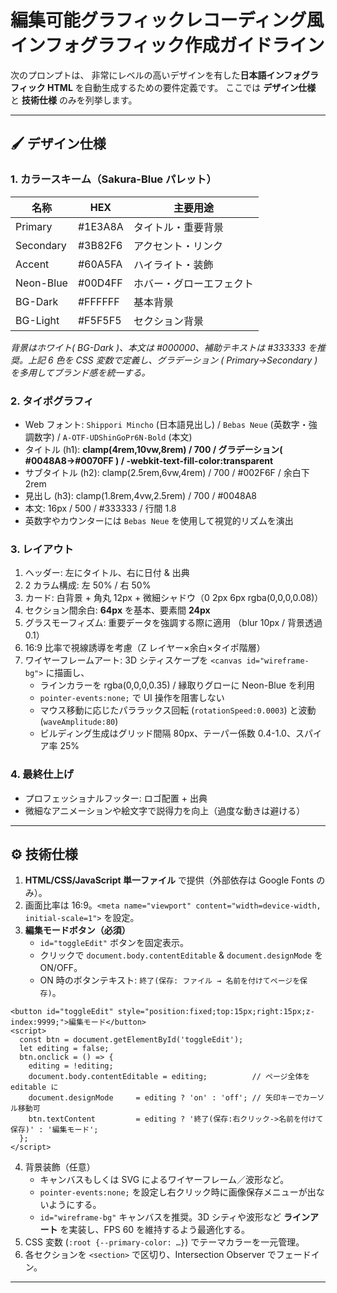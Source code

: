 # 編集可能グラフィックレコーディング風インフォグラフィック作成ガイドライン

次のプロンプトは、 非常にレベルの高いデザインを有した**日本語インフォグラフィック HTML** を自動生成するための要件定義です。
ここでは **デザイン仕様** と **技術仕様** のみを列挙します。

---

## 🖌️ デザイン仕様

### 1. カラースキーム（Sakura-Blue パレット）
| 名称 | HEX | 主要用途 |
|------|-----|---------|
| Primary | #1E3A8A | タイトル・重要背景
| Secondary | #3B82F6 | アクセント・リンク
| Accent | #60A5FA | ハイライト・装飾
| Neon-Blue | #00D4FF | ホバー・グローエフェクト
| BG-Dark | #FFFFFF | 基本背景
| BG-Light | #F5F5F5 | セクション背景

*背景はホワイト( BG-Dark )、本文は #000000、補助テキストは #333333 を推奨。上記 6 色を CSS 変数で定義し、グラデーション ( Primary→Secondary ) を多用してブランド感を統一する。*

### 2. タイポグラフィ
- Web フォント: `Shippori Mincho` (日本語見出し) / `Bebas Neue` (英数字・強調数字) / `A-OTF-UDShinGoPr6N-Bold` (本文)
- タイトル (h1): **clamp(4rem,10vw,8rem) / 700 / グラデーション( #0048A8→#0070FF ) / -webkit-text-fill-color:transparent**
- サブタイトル (h2): clamp(2.5rem,6vw,4rem) / 700 / #002F6F / 余白下 2rem
- 見出し (h3): clamp(1.8rem,4vw,2.5rem) / 700 / #0048A8
- 本文: 16px / 500 / #333333 / 行間 1.8
- 英数字やカウンターには `Bebas Neue` を使用して視覚的リズムを演出

### 3. レイアウト
1. ヘッダー: 左にタイトル、右に日付 & 出典
2. 2 カラム構成: 左 50% / 右 50%
3. カード: 白背景 + 角丸 12px + 微細シャドウ（0 2px 6px rgba(0,0,0,0.08)）
4. セクション間余白: **64px** を基本、要素間 **24px**
5. グラスモーフィズム: 重要データを強調する際に適用 （blur 10px / 背景透過 0.1）
6. 16:9 比率で視線誘導を考慮（Z レイヤー×余白×タイポ階層）
7. ワイヤーフレームアート: 3D シティスケープを `<canvas id="wireframe-bg">` に描画し、
   - ラインカラーを rgba(0,0,0,0.35) / 縁取りグローに Neon-Blue を利用
   - `pointer-events:none;` で UI 操作を阻害しない
   - マウス移動に応じたパララックス回転 (`rotationSpeed:0.0003`) と波動 (`waveAmplitude:80`)
   - ビルディング生成はグリッド間隔 80px、テーパー係数 0.4-1.0、スパイア率 25%

### 4. 最終仕上げ
- プロフェッショナルフッター: ロゴ配置 + 出典
- 微細なアニメーションや絵文字で説得力を向上（過度な動きは避ける）

---

## ⚙️ 技術仕様

1. **HTML/CSS/JavaScript 単一ファイル** で提供（外部依存は Google Fonts のみ）。
2. 画面比率は 16:9。`<meta name="viewport" content="width=device-width, initial-scale=1">` を設定。
3. **編集モードボタン（必須）**
   - `id="toggleEdit"` ボタンを固定表示。
   - クリックで `document.body.contentEditable` & `document.designMode` を ON/OFF。
   - ON 時のボタンテキスト: `終了(保存: ファイル → 名前を付けてページを保存)`。

<!-- ❶ 編集モードボタン（参考コード） -->
<pre><code>&lt;button id="toggleEdit" style="position:fixed;top:15px;right:15px;z-index:9999;"&gt;編集モード&lt;/button&gt;
&lt;script&gt;
  const btn = document.getElementById('toggleEdit');
  let editing = false;
  btn.onclick = () =&gt; {
    editing = !editing;
    document.body.contentEditable = editing;          // ページ全体を editable に
    document.designMode     = editing ? 'on' : 'off'; // 矢印キーでカーソル移動可
    btn.textContent         = editing ? '終了(保存:右クリック-&gt;名前を付けて保存)' : '編集モード';
  };
&lt;/script&gt;
</code></pre>

4. 背景装飾（任意）
   - キャンバスもしくは SVG によるワイヤーフレーム／波形など。
   - `pointer-events:none;` を設定し右クリック時に画像保存メニューが出ないようにする。
   - `id="wireframe-bg"` キャンバスを推奨。3D シティや波形など **ラインアート** を実装し、FPS 60 を維持するよう最適化する。
5. CSS 変数 (`:root {--primary-color: …}`) でテーマカラーを一元管理。
6. 各セクションを `<section>` で区切り、Intersection Observer でフェードイン。

---

